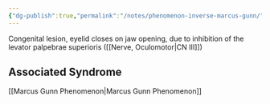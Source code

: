```yaml
---
{"dg-publish":true,"permalink":"/notes/phenomenon-inverse-marcus-gunn/","created":"2023-06-03T22:16:47.302-05:00","updated":"2023-06-03T22:17:10.508-05:00"}
---
```



Congenital lesion, eyelid closes on jaw opening, due to inhibition of the levator palpebrae superioris ([[Nerve, Oculomotor\|CN III]])

## Associated Syndrome

[[Marcus Gunn Phenomenon\|Marcus Gunn Phenomenon]]
